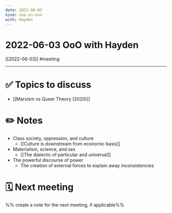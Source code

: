```yaml
---
date: 2022-06-03
kind: one-on-one
with: Hayden
---
```

# 2022-06-03 OoO with Hayden
[[2022-06-03]]
#meeting

---
# ✅ Topics to discuss
- [[Marxism vs Queer Theory (2020)]]

# ✏️ Notes
- Class society, oppression, and culture
	- [[Culture is downstream from economic basis]]
- Materialism, science, and sex
	- [[The dialectic of particular and universal]]
- The powerful discourse of power
	- The creation of external forces to explain away inconsistencies

# 🗓 Next meeting
%% create a note for the next meeting, if applicable%%